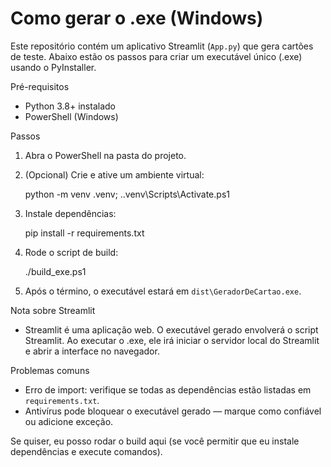 # Como gerar o .exe (Windows)

Este repositório contém um aplicativo Streamlit (`App.py`) que gera cartões de teste.
Abaixo estão os passos para criar um executável único (.exe) usando o PyInstaller.

Pré-requisitos
- Python 3.8+ instalado
- PowerShell (Windows)

Passos
1. Abra o PowerShell na pasta do projeto.
2. (Opcional) Crie e ative um ambiente virtual:

   python -m venv .venv; .\.venv\Scripts\Activate.ps1

3. Instale dependências:

   pip install -r requirements.txt

4. Rode o script de build:

   ./build_exe.ps1

5. Após o término, o executável estará em `dist\GeradorDeCartao.exe`.

Nota sobre Streamlit
- Streamlit é uma aplicação web. O executável gerado envolverá o script Streamlit.
  Ao executar o .exe, ele irá iniciar o servidor local do Streamlit e abrir a interface no navegador.

Problemas comuns
- Erro de import: verifique se todas as dependências estão listadas em `requirements.txt`.
- Antivírus pode bloquear o executável gerado — marque como confiável ou adicione exceção.

Se quiser, eu posso rodar o build aqui (se você permitir que eu instale dependências e execute comandos).